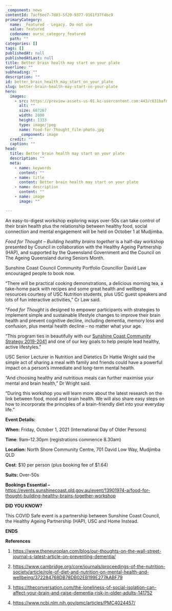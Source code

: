 ```yaml
---
_component: news
contentId: 7acf6ee7-7d03-5f20-9377-9161f37f4bc9
primaryCategory:
  name: _Featured - Legacy. Do not use
  value: featured
  codename: oursc_category_featured
  path: ""
categories: []
tags: []
publishedAt: null
publishedAtLast: null
title: Better brain health may start on your plate
overline: ""
subheading: ""
description: ""
id: better_brain_health_may_start_on_your_plate
slug: better-brain-health-may-start-on-your-plate
hero:
  images:
    - src: https://preview-assets-us-01.kc-usercontent.com:443/c631baf8-1b46-001f-580c-d0001b68b4a8/e0da5721-af8e-4e48-83e2-bb6edc04f73e/Food-for-Thought_file-photo.jpg
      alt: ""
      size: 687267
      width: 2000
      height: 1333
      type: image/jpeg
      name: Food-for-Thought_file-photo.jpg
      _component: image
  credit: ""
  caption: ""
head:
  title: Better brain health may start on your plate
  description: ""
  meta:
    - name: keywords
      content: ""
    - name: title
      content: Better brain health may start on your plate
    - name: description
      content: ""
    - name: image
      image: ""

---
```

An easy-to-digest workshop exploring ways over-50s can take control of their brain health plus the relationship between healthy food, social connection and mental engagement will be held on October 1 at Mudjimba.

*Food for Thought – Building healthy brains together* is a half-day workshop presented by Council in collaboration with the Healthy Ageing Partnership (HAP), and supported by the Queensland Government and the Council on The Ageing Queensland during Seniors Month.

Sunshine Coast Council Community Portfolio Councillor David Law encouraged people to book now.

“There will be practical cooking demonstrations, a delicious morning tea, a take-home pack with recipes and some great health and wellbeing resources courtesy of USC Nutrition students, plus USC guest speakers and lots of fun interactive activities,” Cr Law said.

“*Food for Thought* is designed to empower participants with strategies to implement simple and sustainable lifestyle changes to improve their brain health and prevent cognitive decline, including dementia, memory loss and confusion, plus mental health decline – no matter what your age.

“This program ties in beautifully with our [Sunshine Coast Community Strategy 2019-2041](https://www.sunshinecoast.qld.gov.au/Council/Planning-and-Projects/Regional-Strategies/Sunshine-Coast-Community-Strategy-2019-to-2041)
&#x20;and one of our key goals to help people lead healthy, active lifestyles.”

USC Senior Lecturer in Nutrition and Dietetics Dr Hattie Wright said the simple act of sharing a meal with family and friends could have a powerful impact on a person’s immediate and long-term mental health.

“And choosing healthy and nutritious meals can further maximise your mental and brain health,” Dr Wright said.

“During this workshop you will learn more about the latest research on the link between food, mood and brain health. We will also share easy steps on how to incorporate the principles of a brain-friendly diet into your everyday life.” 

**Event Details:**

**When:** Friday, October 1, 2021 (International Day of Older Persons)

**Time**: 9am–12.30pm (registrations commence 8.30am)

**Location:** North Shore Community Centre, 701 David Low Way, Mudjimba QLD

**Cost**: $10 per person (plus booking fee of $1.64)

**Suits:** Over-50s

**Bookings Essential –** <https://events.sunshinecoast.qld.gov.au/event/13901974-a/food-for-thought-building-healthy-brains-together-workshop>


**DID YOU KNOW?**

This COVID Safe event is a partnership between Sunshine Coast Council, the Healthy Ageing Partnership (HAP), USC and Home Instead.

**ENDS**

**References**

1.  <https://www.theneuroplan.com/blog/our-thoughts-on-the-wall-street-journal-s-latest-article-on-preventing-dementia/>

2.  <https://www.cambridge.org/core/journals/proceedings-of-the-nutrition-society/article/role-of-diet-and-nutrition-on-mental-health-and-wellbeing/372284768DB78DB02EB199E277AABF79>

3.  <https://theconversation.com/the-loneliness-of-social-isolation-can-affect-your-brain-and-raise-dementia-risk-in-older-adults-141752>

4.  <https://www.ncbi.nlm.nih.gov/pmc/articles/PMC4024457/>
